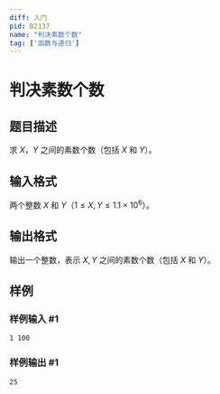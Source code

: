 ```yaml
---
diff: 入门
pid: B2137
name: "判决素数个数"
tag: ['函数与递归']
---
```

# 判决素数个数
## 题目描述

求 $X$，$Y$ 之间的素数个数（包括 $X$ 和 $Y$）。
## 输入格式

两个整数 $X$ 和 $Y$（$1 \le X,Y \le 1.1 \times 10^6$）。
## 输出格式

输出一个整数，表示 $X, Y$ 之间的素数个数（包括 $X$ 和 $Y$）。
## 样例

### 样例输入 #1
```
1 100
```
### 样例输出 #1
```
25
```
